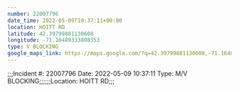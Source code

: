 ```yaml
---
number: 22007796
date_time: 2022-05-09T10:37:11+00:00
location: HOITT RD
latitude: 42.39799881130608
longitude: -71.16489333808353
type: V BLOCKING
google_maps_link: https://maps.google.com/?q=42.39799881130608,-71.16489333808353
---
```


;;;Incident #: 22007796   Date: 2022-05-09 10:37:11   Type: M/V BLOCKING;;;;;;Location: HOITT RD;;;
